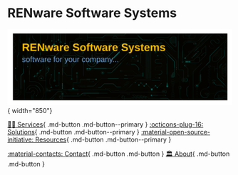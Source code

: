 
# RENware Software Systems



![ren background picture](./pictures/RENbackground.svg){ width="850"}


[:office_worker: Services](services.md){ .md-button .md-button--primary }
[:octicons-plug-16: Solutions](solutions.md){ .md-button .md-button--primary }
[:material-open-source-initiative: Resources](resources.md){ .md-button .md-button--primary }

[:material-contacts: Contact](contact.md){ .md-button .md-button }
[:classical_building: About](about.md){ .md-button .md-button }

